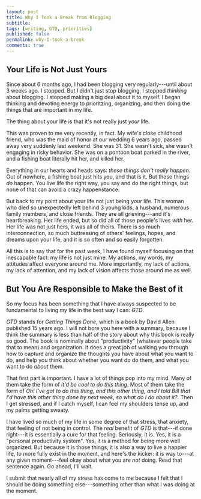 ```yaml
---
layout: post
title: Why I Took a Break from Blogging
subtitle:
tags: [writing, GTD, priorities]
published: false
permalink: why-I-took-a-break
comments: true
---
```


## Your Life is Not Just Yours

Since about 6 months ago, I had been blogging very regularly---until about 3 weeks ago. I stopped. But I didn't just stop blogging, I stopped *thinking* about blogging. I stopped making a big deal about it to myself. I began thinking and devoting energy to prioritzing, organizing, and then doing the things that are important in my life.

The thing about your life is that it's not really just *your* life.

This was proven to me very recently, in fact. My wife's close childhood friend, who was the maid of honor at our wedding 6 years ago, passed away very suddenly last weekend. She was 31. She wasn't sick, she wasn't engaging in risky behavior. She was on a pontoon boat parked in the river, and a fishing boat literally hit her, and killed her.

Everything in our hearts and heads says: *these things don't really happen*. Out of nowhere, a fishing boat just hits you, and that is it. But those things *do* happen. You live life the right way, you say and do the right things, but none of that can avoid a crazy happenstance.

But back to my point about your life not just being *your* life. This woman who died so unexpectedly left behind 3 young kids, a husband, numerous family members, and close friends. They are all grieving---and it's heartbreaking. Her life ended, but so did all of those people's lives *with* her. Her life was not just hers, it was all of theirs. There is so much interconnection, so much buttressing of others' feelings, hopes, and dreams upon your life, and it is so often and so easily forgotten.

All this is to say that for the past week, I have found myself focusing on that inescapable fact: my life is not just mine. My actions, my words, my attitudes affect everyone around me. More importantly, my lack of actions, my lack of attention, and my lack of vision affects those around me as well.

## But You Are Responsible to Make the Best of it

So my focus has been something that I have always suspected to be fundamental to living my life in the best way I can: *GTD*.

*GTD* stands for *Getting Things Done*, which is a book by David Allen published 15 years ago. I will not bore you here with a summary, because I think the summary is less than half of the story about why this book is really so good. The book is nominally about "productivity" (whatever people take that to mean) and organization. It does a great job of walking you through how to capture and organize the thoughts you have about what you want to do, and help you think about whether you want do do them, and what you want to do *about* them.

That first part is important. I have a lot of things pop into my mind. Many of them take the form of *it'd be cool to do this thing*. Most of them take the form of *Oh! I've got to do this thing, and this other thing, and I told Bill that I'd have this other thing done by next week, so what do I do about it?*. Then I get stressed, and if I catch myself, I can feel my shoulders tense up, and my palms getting sweaty.

I have lived so much of my life in some degree of that stress, that anxiety, that feeling of not being in control. The *real* benefit of *GTD* is that---if done right---it is essentially a cure for that feeling. Seriously, it is. Yes, it is a "personal productivity system". Yes, it is a method for being more well organized. But because it is those things, it is also a way to live a happier life, to more fully exist in the moment, and here's the kicker: it is way to---at any given moment---feel okay about what you are *not* doing. Read that sentence again. Go ahead, I'll wait.

I submit that nearly all of my stress has come to me because I felt that I should be doing something else---something other than what I was doing at the moment.
